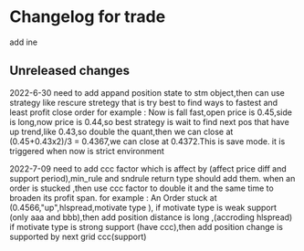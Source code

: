# Changelog for trade

add ine
## Unreleased changes
2022-6-30
need to add appand position state to stm object,then can use strategy like rescure stretegy that is try best to find ways to fastest and least profit close order
for example : 
    Now is fall fast,open price is 0.45,side is long,now price is 0.44,so best strategy is wait to find next pos that have up trend,like 0.43,so double the quant,then 
    we can close at (0.45+0.43x2)/3 = 0.4367,we can close at 0.4372.This is save mode. 
    it is triggered when now is strict environment

2022-7-09
need to add ccc factor which is affect by (affect price diff and support period),min_rule and sndrule return type should add them.
when an order is stucked ,then use ccc factor to double it and the same time to broaden its profit span.
for example :
    An Order stuck at (0.4566,"up",hlspread,motivate type ), if motivate type is weak support (only aaa and bbb),then add position distance is long ,(accroding hlspread) 
                                                             if motivate type is strong support (have ccc),then add position change is supported by next grid ccc(support)

